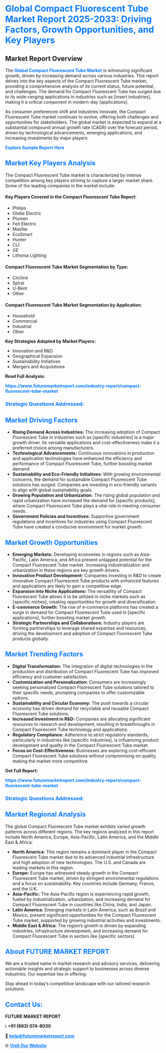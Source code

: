 <h1 style="color: #007BFF;">Global Compact Fluorescent Tube Market Report 2025-2033: Driving Factors, Growth Opportunities, and Key Players</h1>

<section id="overview">
<h2>Market Report Overview</h2>
<p>The <a href="https://www.futuremarketreport.com/industry-report/compact-fluorescent-tube-market" style="color: #007BFF; text-decoration: none;"><strong>Global Compact Fluorescent Tube Market</strong></a> is witnessing significant growth, driven by increasing demand across various industries. This report delves into the key aspects of the Compact Fluorescent Tube market, providing a comprehensive analysis of its current status, future potential, and challenges. The demand for Compact Fluorescent Tube has surged due to its wide-ranging applications in industries such as [insert industries], making it a critical component in modern-day [applications].</p>
<p>As consumer preferences shift and industries innovate, the Compact Fluorescent Tube market continues to evolve, offering both challenges and opportunities for stakeholders. The global market is expected to expand at a substantial compound annual growth rate (CAGR) over the forecast period, driven by technological advancements, emerging applications, and increasing investments by major players.</p>
</section>

<section id="overview">
<p><a href="https://www.futuremarketreport.com/request-sample/reportId=76720" style="color: #007BFF; text-decoration: none;"><strong>Explore Sample Report Here</strong></a></p>
</section>

<section id="key-players">
<h2 style="color: #007BFF;">Market Key Players Analysis</h2>
<p>The Compact Fluorescent Tube market is characterized by intense competition among key players striving to capture a larger market share. Some of the leading companies in the market include:</p>
<h4>Key Players Covered in the Compact Fluorescent Tube Report:</h4>
<ul><li>Philips</li><li>Globe Electric</li><li>Plumen</li><li>Feit Electric</li><li>Maxlite</li><li>EcoSmart</li><li>Hunter</li><li>CLI</li><li>GE</li><li>Lithonia Lighting</li></ul>
<h4>Compact Fluorescent Tube Market Segmentation by Type:</h4>
<ul><li>Circline</li><li>Spiral</li><li>U-Bent</li><li>Other</li></ul>

<h4>Compact Fluorescent Tube Market Segmentation by Application:</h4>
<ul><li>Household</li><li>Commercial</li><li>Industrial</li><li>Other</li></ul>
<p><strong>Key Strategies Adopted by Market Players:</strong></p>
<ul>
<li>Innovation and R&D</li>
<li>Geographical Expansion</li>
<li>Sustainability Initiatives</li>
<li>Mergers and Acquisitions</li>
</ul>
</section>

<section>
<p><strong>Read Full Analysis: </strong></p><a href="https://www.futuremarketreport.com/industry-report/compact-fluorescent-tube-market" style="color: #007BFF; text-decoration: none;"><strong>https://www.futuremarketreport.com/industry-report/compact-fluorescent-tube-market</strong></a>
<h3 style="color: #007BFF;">Strategic Questions Addressed:</h3>
</section>

<section id="driving-factors">
<h2 style="color: #007BFF;">Market Driving Factors</h2>
<ul>
<li><strong>Rising Demand Across Industries:</strong> The increasing adoption of Compact Fluorescent Tube in industries such as [specific industries] is a major growth driver. Its versatile applications and cost-effectiveness make it a preferred choice among manufacturers.</li>
<li><strong>Technological Advancements:</strong> Continuous innovations in production and application technologies have enhanced the efficiency and performance of Compact Fluorescent Tube, further boosting market demand.</li>
<li><strong>Sustainability and Eco-Friendly Initiatives:</strong> With growing environmental concerns, the demand for sustainable Compact Fluorescent Tube solutions has surged. Companies are investing in eco-friendly variants to align with global sustainability goals.</li>
<li><strong>Growing Population and Urbanization:</strong> The rising global population and rapid urbanization have increased the demand for [specific products], where Compact Fluorescent Tube plays a vital role in meeting consumer needs.</li>
<li><strong>Government Policies and Incentives:</strong> Supportive government regulations and incentives for industries using Compact Fluorescent Tube have created a conducive environment for market growth.</li>
</ul>
</section>

<section id="growth-opportunities">
<h2 style="color: #007BFF;">Market Growth Opportunities</h2>
<ul>
<li><strong>Emerging Markets:</strong> Developing economies in regions such as Asia-Pacific, Latin America, and Africa present untapped potential for the Compact Fluorescent Tube market. Increasing industrialization and urbanization in these regions are key growth drivers.</li>
<li><strong>Innovative Product Development:</strong> Companies investing in R&D to create innovative Compact Fluorescent Tube products with enhanced features and applications are likely to gain a competitive edge.</li>
<li><strong>Expansion into Niche Applications:</strong> The versatility of Compact Fluorescent Tube allows it to be utilized in niche markets such as [specific niches], creating opportunities for growth and diversification.</li>
<li><strong>E-commerce Growth:</strong> The rise of e-commerce platforms has created a surge in demand for Compact Fluorescent Tube used in [specific applications], further boosting market growth.</li>
<li><strong>Strategic Partnerships and Collaborations:</strong> Industry players are forming partnerships to leverage shared expertise and resources, driving the development and adoption of Compact Fluorescent Tube products globally.</li>
</ul>
</section>

<section id="trending-factors">
<h2 style="color: #007BFF;">Market Trending Factors</h2>
<ul>
<li><strong>Digital Transformation:</strong> The integration of digital technologies in the production and distribution of Compact Fluorescent Tube has improved efficiency and customer satisfaction.</li>
<li><strong>Customization and Personalization:</strong> Consumers are increasingly seeking personalized Compact Fluorescent Tube solutions tailored to their specific needs, prompting companies to offer customizable options.</li>
<li><strong>Sustainability and Circular Economy:</strong> The push towards a circular economy has driven demand for recyclable and reusable Compact Fluorescent Tube solutions.</li>
<li><strong>Increased Investment in R&D:</strong> Companies are allocating significant resources to research and development, resulting in breakthroughs in Compact Fluorescent Tube technology and applications.</li>
<li><strong>Regulatory Compliance:</strong> Adherence to strict regulatory standards, particularly in industries like [specific industries], is influencing product development and quality in the Compact Fluorescent Tube market.</li>
<li><strong>Focus on Cost-Effectiveness:</strong> Businesses are exploring cost-efficient Compact Fluorescent Tube solutions without compromising on quality, making the market more competitive.</li>
</ul>
</section>

<section>
<p><strong>Get Full Report: </strong></p><a href="https://www.futuremarketreport.com/industry-report/compact-fluorescent-tube-market" style="color: #007BFF; text-decoration: none;"><strong>https://www.futuremarketreport.com/industry-report/compact-fluorescent-tube-market</strong></a>
<h3 style="color: #007BFF;">Strategic Questions Addressed:</h3>
</section>


<section id="regional-analysis">
<h2 style="color: #007BFF;">Market Regional Analysis</h2>
<p>The global Compact Fluorescent Tube market exhibits varied growth patterns across different regions. The key regions analyzed in this report include North America, Europe, Asia-Pacific, Latin America, and the Middle East & Africa:</p>
<ul>
<li><strong>North America:</strong> This region remains a dominant player in the Compact Fluorescent Tube market due to its advanced industrial infrastructure and high adoption of new technologies. The U.S. and Canada are leading markets in this region.</li>
<li><strong>Europe:</strong> Europe has witnessed steady growth in the Compact Fluorescent Tube market, driven by stringent environmental regulations and a focus on sustainability. Key countries include Germany, France, and the U.K.</li>
<li><strong>Asia-Pacific:</strong> The Asia-Pacific region is experiencing rapid growth, fueled by industrialization, urbanization, and increasing demand for Compact Fluorescent Tube in countries like China, India, and Japan.</li>
<li><strong>Latin America:</strong> Emerging markets in Latin America, such as Brazil and Mexico, present significant opportunities for the Compact Fluorescent Tube market, supported by growing industrial activities and investments.</li>
<li><strong>Middle East & Africa:</strong> The region’s growth is driven by expanding industries, infrastructure development, and increasing demand for Compact Fluorescent Tube in sectors like [specific sectors].</li>
</ul>
</section>

<footer>
<h2 style="color: #007BFF;">About FUTURE MARKET REPORT</h2>
<p>We are a trusted name in market research and advisory services, delivering actionable insights and strategic support to businesses across diverse industries. Our expertise lies in offering:</p>

<p>Stay ahead in today’s competitive landscape with our tailored research solutions.</p>

<h2 style="color: #007BFF;">Contact Us:</h2>
<p><strong>FUTURE MARKET REPORT</strong></p>
<p>📞 <strong>+91 (883) 074-8030</strong></p>
<p>📧 <strong><a href="mailto:help@futuremarketreport.com" style="color: #007BFF;">help@futuremarketreport.com</a></strong></p>
<p>🌐 <strong><a href="https://www.futuremarketreport.com/" style="color: #007BFF;">Visit Our Website</a></strong></p>
</footer>
